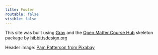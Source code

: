 ```yaml
---
title: Footer
routable: false
visible: false
---
```


This site was built using [Grav](http://getgrav.org) and the [Open Matter Course Hub](http://learn.hibbittsdesign.org/coursehub) skeleton package by [hibbittsdesign.org](http://hibbittsdesign.org)

Header image: [Pam Patterson from Pixabay](https://pixabay.com/photos/passport-map-world-trip-tourism-2714675/)